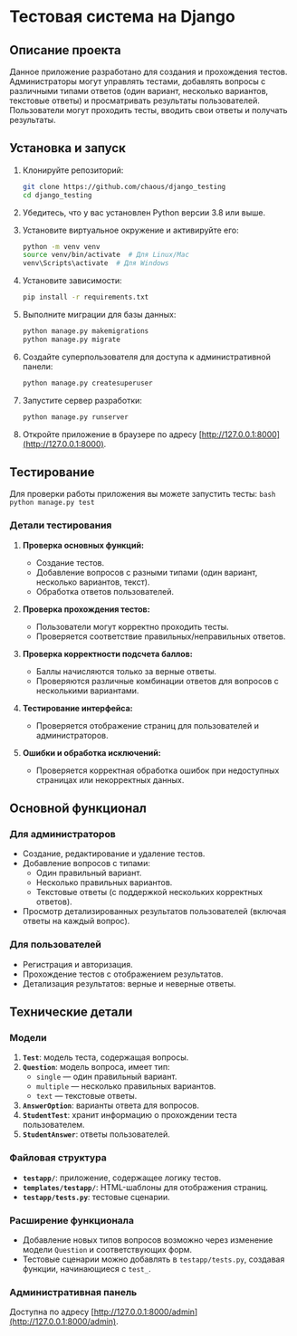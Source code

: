 # Тестовая система на Django

## Описание проекта

Данное приложение разработано для создания и прохождения тестов. Администраторы могут управлять тестами, добавлять вопросы с различными типами ответов (один вариант, несколько вариантов, текстовые ответы) и просматривать результаты пользователей. Пользователи могут проходить тесты, вводить свои ответы и получать результаты.

## Установка и запуск

1. Клонируйте репозиторий:
    ```bash
    git clone https://github.com/chaous/django_testing
    cd django_testing
    ```

2. Убедитесь, что у вас установлен Python версии 3.8 или выше.

3. Установите виртуальное окружение и активируйте его:
    ```bash
    python -m venv venv
    source venv/bin/activate  # Для Linux/Mac
    venv\Scripts\activate  # Для Windows
    ```

4. Установите зависимости:
    ```bash
    pip install -r requirements.txt
    ```

5. Выполните миграции для базы данных:
    ```bash
    python manage.py makemigrations
    python manage.py migrate
    ```

6. Создайте суперпользователя для доступа к административной панели:
    ```bash
    python manage.py createsuperuser
    ```

7. Запустите сервер разработки:
    ```bash
    python manage.py runserver
    ```

8. Откройте приложение в браузере по адресу [http://127.0.0.1:8000](http://127.0.0.1:8000).

## Тестирование

Для проверки работы приложения вы можете запустить тесты:
    ```bash
    python manage.py test
    ```

### Детали тестирования
1. **Проверка основных функций:**
   - Создание тестов.
   - Добавление вопросов с разными типами (один вариант, несколько вариантов, текст).
   - Обработка ответов пользователей.

2. **Проверка прохождения тестов:**
   - Пользователи могут корректно проходить тесты.
   - Проверяется соответствие правильных/неправильных ответов.

3. **Проверка корректности подсчета баллов:**
   - Баллы начисляются только за верные ответы.
   - Проверяются различные комбинации ответов для вопросов с несколькими вариантами.

4. **Тестирование интерфейса:**
   - Проверяется отображение страниц для пользователей и администраторов.

5. **Ошибки и обработка исключений:**
   - Проверяется корректная обработка ошибок при недоступных страницах или некорректных данных.

## Основной функционал

### Для администраторов
- Создание, редактирование и удаление тестов.
- Добавление вопросов с типами:
  - Один правильный вариант.
  - Несколько правильных вариантов.
  - Текстовые ответы (с поддержкой нескольких корректных ответов).
- Просмотр детализированных результатов пользователей (включая ответы на каждый вопрос).

### Для пользователей
- Регистрация и авторизация.
- Прохождение тестов с отображением результатов.
- Детализация результатов: верные и неверные ответы.

## Технические детали

### Модели
1. **`Test`**: модель теста, содержащая вопросы.
2. **`Question`**: модель вопроса, имеет тип:
   - `single` — один правильный вариант.
   - `multiple` — несколько правильных вариантов.
   - `text` — текстовые ответы.
3. **`AnswerOption`**: варианты ответа для вопросов.
4. **`StudentTest`**: хранит информацию о прохождении теста пользователем.
5. **`StudentAnswer`**: ответы пользователей.

### Файловая структура
- **`testapp/`**: приложение, содержащее логику тестов.
- **`templates/testapp/`**: HTML-шаблоны для отображения страниц.
- **`testapp/tests.py`**: тестовые сценарии.

### Расширение функционала
- Добавление новых типов вопросов возможно через изменение модели `Question` и соответствующих форм.
- Тестовые сценарии можно добавлять в `testapp/tests.py`, создавая функции, начинающиеся с `test_`.

### Административная панель
Доступна по адресу [http://127.0.0.1:8000/admin](http://127.0.0.1:8000/admin).
